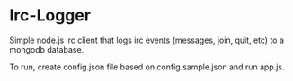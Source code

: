 # Irc-Logger
Simple node.js irc client that logs irc events (messages, join, quit, etc) to a mongodb database.

To run, create config.json file based on config.sample.json and run app.js.
